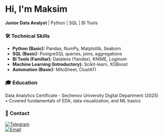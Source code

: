 # Hi, I'm Maksim  
**Junior Data Analyst** | Python | SQL | BI Tools  

### 🛠 **Technical Skills**  
- **Python (Basic):** Pandas, NumPy, Matplotlib, Seaborn  
- **SQL (Basic):** PostgreSQL queries, joins, aggregations  
- **BI Tools (Familiar):** Datalens (Yandex), KNIME, Loginom  
- **Machine Learning (Introductory):** Scikit-learn, XGBoost  
- **Automation (Basic):** MitoSheet, ClustATI  

### 🎓 **Education**  
Data Analytics Certificate - Sechenov University Digital Department (2025)
• Covered fundamentals of EDA, data visualization, and ML basics  

### 📩 **Contact**  
[![Telegram](https://img.shields.io/badge/Telegram-Contact-blue)](https://t.me/maks_sad)  
[![Email](https://img.shields.io/badge/Email-maks.sadilov.2@gmail.com-red)](mailto:maks.sadilov.2@gmail.com)  
